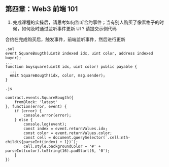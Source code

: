 ## 第四章：Web3 前端 101

1. 完成课程的实操后，请思考如何监听合约事件；当有别人购买了像素格子的时候，如何及时通过监听事件更新 UI ? 请提交示例代码

合约在完成购买后，触发事件，前端监听事件，然后进行更新

```
.sol
event SquareBougth(uint8 indexed idx, uint color, address indexed buyer);
...
function buysquare(uint8 idx, uint color) public payable {
  ...
  emit SquareBougth(idx, color, msg.sender);
}

.js

contract.events.SquareBougth({
    fromBlock: 'latest'
}, function(error, event) {
    if (error) {
        console.error(error);
    } else {
        console.log(event);
        const index = event.returnValues.idx;
        const color = event.returnValues.color;
        const cell = document.querySelector(`.cell:nth-child(${parseInt(index) + 1})`);
        cell.style.backgroundColor = '#' + parseInt(color).toString(16).padStart(6, '0');
    }
})
```
